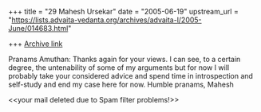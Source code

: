 +++
title = "29 Mahesh Ursekar"
date = "2005-06-19"
upstream_url = "https://lists.advaita-vedanta.org/archives/advaita-l/2005-June/014683.html"

+++
[Archive link](https://lists.advaita-vedanta.org/archives/advaita-l/2005-June/014683.html)

Pranams Amuthan:
 Thanks again for your views. I can see, to a certain degree, the 
untenability of some of my arguments but for now I will probably take your 
considered advice and spend time in introspection and self-study and end my 
case here for now. 
 Humble pranams, Mahesh

<<your mail deleted due to Spam filter problems!>>

